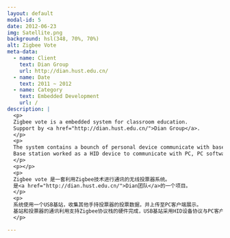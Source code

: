 ```yaml
---
layout: default
modal-id: 5
date: 2012-06-23
img: Satellite.png
background: hsl(348, 70%, 70%)
alt: Zigbee Vote
meta-data:
  - name: Client
    text: Dian Group
    url: http://dian.hust.edu.cn/
  - name: Date
    text: 2011 ~ 2012
  - name: Category
    text: Embedded Development
    url: /
description: |
  <p>
  Zigbee vote is a embedded system for classroom education.
  Support by <a href="http://dian.hust.edu.cn/">Dian Group</a>.
  </p>
  <p>
  The system contains a bounch of personal device communicate with base station on PC using Zigbee chip and protocal stack.
  Base station worked as a HID device to communicate with PC, PC software writen by QT.
  </p>
  <p></p>
  <p>
  Zigbee vote 是一套利用Zigbee技术进行通讯的无线投票器系统。
  是<a href="http://dian.hust.edu.cn/">Dian团队</a>的一个项目。
  </p>
  <p>
  系统使用一个USB基站，收集其他手持投票器的投票数据，并上传至PC客户端展示。
  基站和投票器的通讯利用支持Zigbee协议栈的硬件完成，USB基站采用HID设备协议与PC客户端通讯，PC客户端代码继续QT框架编写。
  </p>

---
```

